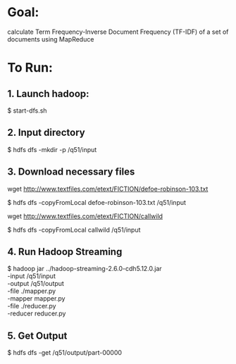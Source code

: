 # Goal: 
calculate Term Frequency-Inverse Document Frequency (TF-IDF) of a set of documents using MapReduce

# To Run:
## 1. Launch hadoop: 

$ start-dfs.sh

## 2. Input directory

$ hdfs dfs -mkdir -p /q51/input

## 3. Download necessary files 

wget http://www.textfiles.com/etext/FICTION/defoe-robinson-103.txt

$ hdfs dfs -copyFromLocal defoe-robinson-103.txt /q51/input

wget http://www.textfiles.com/etext/FICTION/callwild

$ hdfs dfs -copyFromLocal callwild /q51/input

## 4. Run Hadoop Streaming

$ hadoop jar ../hadoop-streaming-2.6.0-cdh5.12.0.jar \
-input /q51/input \
-output /q51/output \
-file ./mapper.py \
-mapper mapper.py \
-file ./reducer.py \
-reducer reducer.py

## 5. Get Output

$ hdfs dfs -get /q51/output/part-00000
